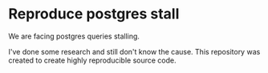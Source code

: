 # Reproduce postgres stall

We are facing postgres queries stalling.

I've done some research and still don't know the cause.
This repository was created to create highly reproducible source code.